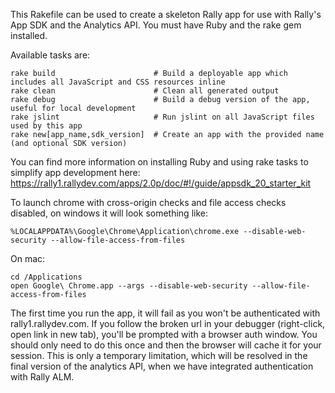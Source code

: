 This Rakefile can be used to create a skeleton Rally app for use with Rally's App SDK and the Analytics API.  You must have Ruby and the rake gem installed.

Available tasks are:

    rake build                      # Build a deployable app which includes all JavaScript and CSS resources inline
    rake clean                      # Clean all generated output
    rake debug                      # Build a debug version of the app, useful for local development
    rake jslint                     # Run jslint on all JavaScript files used by this app
    rake new[app_name,sdk_version]  # Create an app with the provided name (and optional SDK version)
    
You can find more information on installing Ruby and using rake tasks to simplify app development here: https://rally1.rallydev.com/apps/2.0p/doc/#!/guide/appsdk_20_starter_kit

To launch chrome with cross-origin checks and file access checks disabled, on windows it will look something like:

    %LOCALAPPDATA%\Google\Chrome\Application\chrome.exe --disable-web-security --allow-file-access-from-files

On mac:

    cd /Applications
    open Google\ Chrome.app --args --disable-web-security --allow-file-access-from-files

The first time you run the app, it will fail as you won't be authenticated with rally1.rallydev.com.
If you follow the broken url in your debugger (right-click, open link in new tab), you'll be prompted with a browser auth window.
You should only need to do this once and then the browser will cache it for your session.  This is only a temporary limitation, which
will be resolved in the final version of the analytics API, when we have integrated authentication with Rally ALM.

